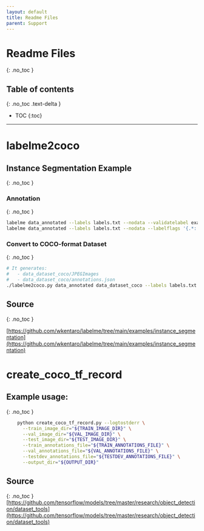 ```yaml
---
layout: default
title: Readme Files
parent: Support
---
```


# Readme Files
{: .no_toc }

## Table of contents
{: .no_toc .text-delta }

- TOC
{:toc}

---
# labelme2coco
## Instance Segmentation Example
{: .no_toc }

### Annotation
{: .no_toc }

```bash
labelme data_annotated --labels labels.txt --nodata --validatelabel exact --config '{shift_auto_shape_color: -2}'
labelme data_annotated --labels labels.txt --nodata --labelflags '{.*: [occluded, truncated], person: [male]}'
```

### Convert to COCO-format Dataset
{: .no_toc }

```bash
# It generates:
#   - data_dataset_coco/JPEGImages
#   - data_dataset_coco/annotations.json
./labelme2coco.py data_annotated data_dataset_coco --labels labels.txt
```

## Source
{: .no_toc }

[https://github.com/wkentaro/labelme/tree/main/examples/instance_segmentation](https://github.com/wkentaro/labelme/tree/main/examples/instance_segmentation)

# create_coco_tf_record
## Example usage:
{: .no_toc }

```bash
    python create_coco_tf_record.py --logtostderr \
      --train_image_dir="${TRAIN_IMAGE_DIR}" \
      --val_image_dir="${VAL_IMAGE_DIR}" \
      --test_image_dir="${TEST_IMAGE_DIR}" \
      --train_annotations_file="${TRAIN_ANNOTATIONS_FILE}" \
      --val_annotations_file="${VAL_ANNOTATIONS_FILE}" \
      --testdev_annotations_file="${TESTDEV_ANNOTATIONS_FILE}" \
      --output_dir="${OUTPUT_DIR}"
```

## Source
{: .no_toc }
[https://github.com/tensorflow/models/tree/master/research/object_detection/dataset_tools](https://github.com/tensorflow/models/tree/master/research/object_detection/dataset_tools)